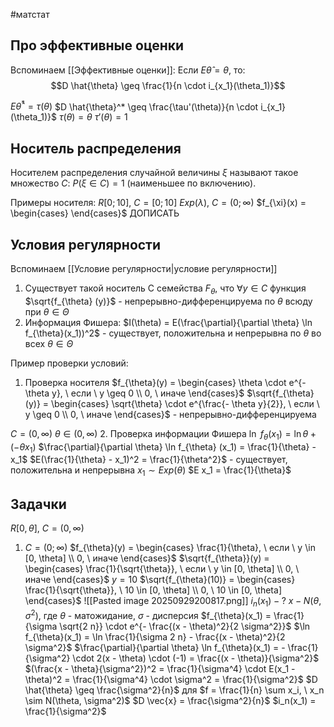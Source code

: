#матстат 
## Про эффективные оценки
Вспоминаем [[Эффективные оценки]]:
Если $E \hat{\theta} = \theta$, то:
$$D \hat{\theta} \geq \frac{1}{n \cdot i_{x_1}(\theta_1)}$$

$E \hat{\theta}^* = \tau(\theta)$
$D \hat{\theta}^* \geq \frac{\tau'(\theta)}{n \cdot i_{x_1}(\theta_1)}$
$\tau(\theta) = \theta$
$\tau'(\theta) = 1$

## Носитель распределения
Носителем распределения случайной величины $\xi$ называют такое множество $C: \ P(\xi \in C) = 1$ (наименьшее по включению).

Примеры носителя:
$R[0; 10], \ C = [0; 10]$
$Exp(\lambda), \ C = (0; \infty)$
$f_{\xi}(x) = \begin{cases} \end{cases}$
ДОПИСАТЬ

## Условия регулярности
Вспоминаем [[Условие регулярности|условие регулярности]]
1. Существует такой носитель C семейства $F_{\theta}$, что $\forall y \in C$ функция $\sqrt{f_{\theta} (y)}$ - непрерывно-дифференцируема по $\theta$ всюду при $\theta \in \Theta$
2. Информация Фишера:
	$I(\theta) = E(\frac{\partial}{\partial \theta} \ln f_{\theta}(x_1))^2$ - существует, положительна и непрерывна по $\theta$ во всех $\theta \in \Theta$


Пример проверки условий:
1. Проверка носителя
$f_{\theta}(y) = \begin{cases} \theta \cdot e^{- \theta y}, \ если \ y \geq 0 \\ 0, \ иначе \end{cases}$
$\sqrt{f_{\theta}(y)} = \begin{cases} \sqrt{\theta} \cdot e^{\frac{- \theta y}{2}}, \ если \ y \geq 0 \\ 0, \ иначе \end{cases}$ - непрерывно-дифференцируема

$C = (0, \infty)$
$\theta \in (0, \infty)$
2. Проверка информации Фишера
	$\ln \ f_{\theta}(x_1) = \ln \theta + (- \theta x_1)$
	$\frac{\partial}{\partial \theta} \ln f_{\theta} (x_1) = \frac{1}{\theta} - x_1$
	$E(\frac{1}{\theta} - x_1)^2 = \frac{1}{\theta^2}$ - существует, положительна и непрерывна
	$x_1 \sim Exp(\theta)$
	$E x_1 = \frac{1}{\theta}$

## Задачки
$R[0, \theta], \ C = (0, \infty)$
1) $C = (0; \infty)$
	$f_{\theta}(y) = \begin{cases} \frac{1}{\theta}, \ если \ y \in [0, \theta] \\ 0, \ иначе \end{cases}$
	$\sqrt{f_{\theta}}(y) = \begin{cases} \frac{1}{\sqrt{\theta}}, \ если \ y \in [0, \theta] \\ 0, \ иначе \end{cases}$
	$y = 10$
	$\sqrt{f_{\theta}(10)} = \begin{cases} \frac{1}{\sqrt{\theta}}, \ 10 \in [0, \theta] \\ 0, \ 10 \in [0, \theta] \end{cases}$
	![[Pasted image 20250929200817.png]]
	$i_{n}(x_1)-?$
	$x - N(\theta, \sigma^2)$, где $\theta$ - матожидание, $\sigma$ - дисперсия
	$f_{\theta}(x_1) = \frac{1}{\sigma \sqrt{2 n}} \cdot e^{- \frac{(x - \theta)^2}{2 \sigma^2}}$
	$\ln f_{\theta}(x_1) = \ln \frac{1}{\sigma 2 n} - \frac{(x - \theta)^2}{2 \sigma^2}$
	$\frac{\partial}{\partial \theta} \ln f_{\theta}(x_1) = - \frac{1}{\sigma^2} \cdot 2(x - \theta) \cdot (-1) = \frac{(x - \theta)}{\sigma^2}$
	$(\frac{x - \theta}{\sigma^2})^2 = \frac{1}{\sigma^4} \cdot E(x_1 - \theta)^2 = \frac{1}{\sigma^4} \cdot \sigma^2 = \frac{1}{\sigma^2}$
	$D \hat{\theta} \geq \frac{\sigma^2}{n}$ для $f = \frac{1}{n} \sum x_i, \ x_n \sim N(\theta, \sigma^2)$
	$D \vec{x} = \frac{\sigma^2}{n}$
	$i_n(x_1) = \frac{1}{\sigma^2}$
